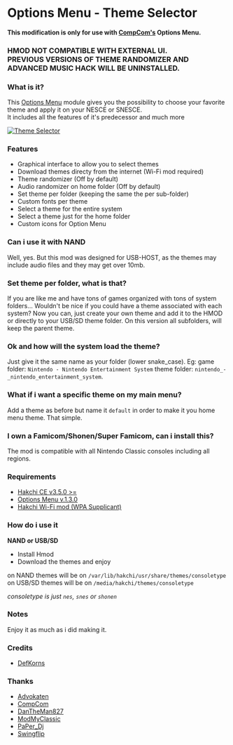 # Options Menu - Theme Selector
**This modification is only for use with [CompCom's](https://github.com/CompCom) Options Menu.**
### HMOD NOT COMPATIBLE WITH EXTERNAL UI.<br/>PREVIOUS VERSIONS OF THEME RANDOMIZER AND ADVANCED MUSIC HACK WILL BE UNINSTALLED.

### What is it?
This [Options Menu](https://github.com/CompCom/OptionsMenu/releases/latest) module gives you the possibility to choose your favorite theme and apply it on your NESCE or SNESCE.<br/>
It includes all the features of it's predecessor and much more

[![Theme Selector](https://i.imgur.com/MdkuFm9.png)](https://i.imgur.com/OOfe3Aj.png)
### Features
*  Graphical interface to allow you to select themes
*  Download themes directy from the internet (Wi-Fi mod required)
*  Theme randomizer (Off by default)
*  Audio randomizer on home folder (Off by default)
*  Set theme per folder (keeping the same the per sub-folder)
*  Custom fonts per theme
*  Select a theme for the entire system
*  Select a theme just for the home folder
*  Custom icons for Option Menu

### Can i use it with NAND
Well, yes. But this mod was designed for USB-HOST, as the themes may include audio files and they may get over 10mb.

### Set theme per folder, what is that?
If you are like me and have tons of games organized with tons of system folders... Wouldn't be nice if you could have a theme associated with each system? Now you can, just create your own theme and add it to the HMOD or directly to your USB/SD theme folder.
On this version all subfolders, will keep the parent theme.

### Ok and how will the system load the theme?
Just give it the same name as your folder (lower snake_case). Eg: game folder: `Nintendo - Nintendo Entertainment System` theme folder: `nintendo_-_nintendo_entertainment_system`.

### What if i want a specific theme on my main menu?
Add a theme as before but name it `default` in order to make it you home menu theme. 
That simple.

### I own a Famicom/Shonen/Super Famicom, can i install this?
The mod is compatible with all Nintendo Classic consoles including all regions.

### Requirements
*  [Hakchi CE v3.5.0 >=](https://github.com/TeamShinkansen/hakchi2/releases/latest)
*  [Options Menu v.1.3.0](https://github.com/CompCom/OptionsMenu/releases/tag/1.3.0)
*  [Hakchi Wi-Fi mod (WPA Supplicant)](https://hakchi.net/hakchi/hmods/wpa-supplicant.hmod)

### How do i use it

**NAND or USB/SD**

- Install Hmod
- Download the themes and enjoy

on NAND themes will be on `/var/lib/hakchi/usr/share/themes/consoletype`
on USB/SD themes will be on `/media/hakchi/themes/consoletype`

*consoletype is just `nes`, `snes`  or `shonen`*

### Notes
Enjoy it as much as i did making it.

### Credits
- [DefKorns](https://gitlab.com/DefKorns)

### Thanks
- [Advokaten](https://gitlab.com/advokaten)
- [CompCom](https://www.reddit.com/u/CompComDev)
- [DanTheMan827](https://www.reddit.com/user/DanTheMan827)
- [ModMyClassic](https://modmyclassic.com/)
- [PaPer_Dj](https://github.com/PaPer-DJ)
- [Swingflip](https://www.reddit.com/u/Swingflip)